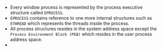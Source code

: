 - Every window process is represented by the process executive structure called `EPROCESS`.
- `EPROCESS` contains reference to one more internal structures such as `ETHREAD` which represents the threads inside the process.
- All process structures resides in the system address space except the `Process Environment Block (PEB)` which resides in the user process address space.
- 